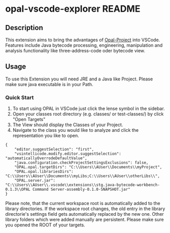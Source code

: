 # opal-vscode-explorer README

## Description

This extension aims to bring the advantages of [Opal-Project](http://www.opal-project.de/) into VSCode.
Features include Java bytecode processing, engineering, manipulation and analysis functionality like three-address-code oder bytecode view.

## Usage

To use this Extension you will need JRE and a Java like Project.
Please make sure java executable is in your Path.

### Quick Start

1. To start using OPAL in VSCode just click the lense symbol in the sidebar.
2. Open your classes root directory (e.g. classes/ or test-classes/) by click "Open Targets"
3. The View should display the Classes of your Project.
4. Navigate to the class you would like to analyze and click the representation you like to open.

```
{
    "editor.suggestSelection": "first",
    "vsintellicode.modify.editor.suggestSelection": "automaticallyOverrodeDefaultValue",
    "java.configuration.checkProjectSettingsExclusions": false,
    "OPAL.opal.targetDirs": "C:\\Users\\AUser\\Documents\\myProject",
    "OPAL.opal.librariesDirs": "C:\\Users\\AUser\\Documents\\myLibs;C:\\Users\\AUser\\otherLibs\\",
    "OPAL.server.jar": "C:\\Users\\AUser\\.vscode\\extensions\\stg.java-bytecode-workbench-0.1.3\\OPAL Command Server-assembly-0.1.0-SNAPSHOT.jar"
}
```

Please note, that the current workspace root is automatically added to the library directories. If the workspace root changes, the old entry in the library directorie's settings field gets automatically replaced by the new one. Other library folders which were added manually are persistent.
Please make sure you opened the ROOT of your targets.
